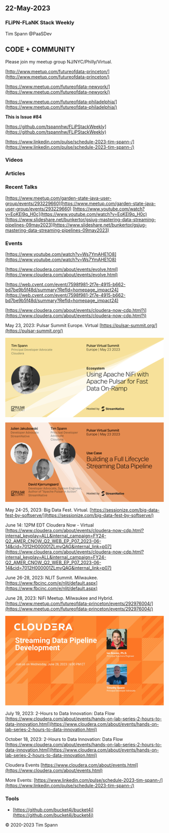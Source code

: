 ## 22-May-2023

### FLiPN-FLaNK Stack Weekly

Tim Spann @PaaSDev



## CODE + COMMUNITY


Please join my meetup group NJ/NYC/Philly/Virtual. 

[http://www.meetup.com/futureofdata-princeton/](http://www.meetup.com/futureofdata-princeton/)

[https://www.meetup.com/futureofdata-newyork/](https://www.meetup.com/futureofdata-newyork/)

[https://www.meetup.com/futureofdata-philadelphia/](https://www.meetup.com/futureofdata-philadelphia/)


**This is Issue #84**

[https://github.com/tspannhw/FLiPStackWeekly](https://github.com/tspannhw/FLiPStackWeekly)

[https://www.linkedin.com/pulse/schedule-2023-tim-spann-/](https://www.linkedin.com/pulse/schedule-2023-tim-spann-/)



### Videos





### Articles






### Recent Talks

[https://www.meetup.com/garden-state-java-user-group/events/293229660](https://www.meetup.com/garden-state-java-user-group/events/293229660)
[https://www.youtube.com/watch?v=EoKEl9q_H0c](https://www.youtube.com/watch?v=EoKEl9q_H0c)
[https://www.slideshare.net/bunkertor/gsjug-mastering-data-streaming-pipelines-09may2023](https://www.slideshare.net/bunkertor/gsjug-mastering-data-streaming-pipelines-09may2023)


### Events

[https://www.youtube.com/watch?v=Ws7YmAHE1O8](https://www.youtube.com/watch?v=Ws7YmAHE1O8)

[https://www.cloudera.com/about/events/evolve.html](https://www.cloudera.com/about/events/evolve.html)

[https://web.cvent.com/event/7598f981-2f7e-4915-b662-bd7be9b5f48d/summary?RefId=homepage_impact24](https://web.cvent.com/event/7598f981-2f7e-4915-b662-bd7be9b5f48d/summary?RefId=homepage_impact24)

[https://www.cloudera.com/about/events/cloudera-now-cdp.html?i](https://www.cloudera.com/about/events/cloudera-now-cdp.html?i)


May 23, 2023:  Pulsar Summit Europe. Virtual
[https://pulsar-summit.org/](https://pulsar-summit.org/)

![talks](https://raw.githubusercontent.com/tspannhw/FLiPStackWeekly/main/images/nififasttim.png)

![talks2](https://raw.githubusercontent.com/tspannhw/FLiPStackWeekly/main/images/Timothy%20Spann%20_%20David%20Kjerrumgaard%20_%20Julien%20Jakubowski.png)

May 24-25, 2023:  Big Data Fest. Virtual.
[https://sessionize.com/big-data-fest-by-softserve/](https://sessionize.com/big-data-fest-by-softserve/)

June 14:  12PM EDT
Cloudera Now - Virtual
[https://www.cloudera.com/about/events/cloudera-now-cdp.html?internal_keyplay=ALL&internal_campaign=FY24-Q2_AMER_CNOW_Q2_WEB_EP_P07_2023-06-14&cid=7012H000001ZLmyQAG&internal_link=p07](https://www.cloudera.com/about/events/cloudera-now-cdp.html?internal_keyplay=ALL&internal_campaign=FY24-Q2_AMER_CNOW_Q2_WEB_EP_P07_2023-06-14&cid=7012H000001ZLmyQAG&internal_link=p07)

June 26-28, 2023:  NLIT Summit.  Milwaukee.  
[https://www.fbcinc.com/e/nlit/default.aspx](https://www.fbcinc.com/e/nlit/default.aspx)

June 28, 2023:  NiFi Meetup.   Milwaukee and Hybrid.
[https://www.meetup.com/futureofdata-princeton/events/292976004/](https://www.meetup.com/futureofdata-princeton/events/292976004/)

![meetup](https://raw.githubusercontent.com/tspannhw/FLiPStackWeekly/main/images/junemeetup.jpg)

July 19, 2023:   2-Hours to Data Innovation:   Data Flow
[https://www.cloudera.com/about/events/hands-on-lab-series-2-hours-to-data-innovation.html](https://www.cloudera.com/about/events/hands-on-lab-series-2-hours-to-data-innovation.html)

October 18, 2023:  2-Hours to Data Innovation:   Data Flow
[https://www.cloudera.com/about/events/hands-on-lab-series-2-hours-to-data-innovation.html](https://www.cloudera.com/about/events/hands-on-lab-series-2-hours-to-data-innovation.html)

Cloudera Events
[https://www.cloudera.com/about/events.html](https://www.cloudera.com/about/events.html)

More Events:
[https://www.linkedin.com/pulse/schedule-2023-tim-spann-/](https://www.linkedin.com/pulse/schedule-2023-tim-spann-/)



### Tools

* [https://github.com/bucket4j/bucket4j](https://github.com/bucket4j/bucket4j)



&copy; 2020-2023 Tim Spann
